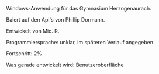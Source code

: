 Windows-Anwendung für das Gymnasium Herzogenaurach.

Baiert auf den Api's von Phillip Dormann.

Entwickelt von Mic. R.

Programmiersprache: unklar, im späteren Verlauf angegeben

Fortschritt: 2%

Was gerade entwickelt wird: Benutzeroberfläche
